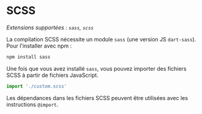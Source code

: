 # SCSS

*Extensions supportées : `sass`, `scss`*

La compilation SCSS nécessite un module `sass` (une version JS `dart-sass`). Pour l'installer avec npm :
```bash
npm install sass
```
Une fois que vous avez installé `sass`, vous pouvez importer des fichiers SCSS à partir de fichiers JavaScript.
```javascript
import './custom.scss'
```
Les dépendances dans les fichiers SCSS peuvent être utilisées avec les instructions `@import`.
